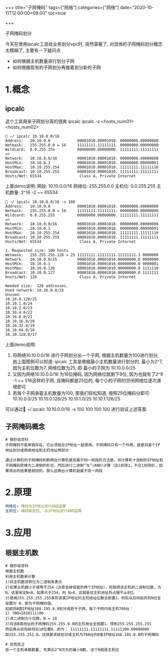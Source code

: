 +++
title="子网掩码"
tags=["网络"]
categories=["网络"]
date="2020-10-11T12:00:00+08:00"
toc=true

+++



子网掩码划分
<!--more-->


今天在使用ipcalc工具给业务划分vpc时, 突然蒙蔽了, 对具体的子网掩码划分概念太模糊了, 主要有一下疑问点
+ 如何根据主机数量进行划分子网
+ 如何根据现有的子网划分再接着划分新的子网

# 1.概念

## ipcalc

这个工具用来子网划分真的很爽
ipcalc <cidr>
ipcalc <cidr> -s <hosts_num01> <hosts_num02>

```shell
 ~/ ipcalc 10.10.0.0/16
Address:   10.10.0.0            00001010.00001010. 00000000.00000000
Netmask:   255.255.0.0 = 16     11111111.11111111. 00000000.00000000
Wildcard:  0.0.255.255          00000000.00000000. 11111111.11111111
=>
Network:   10.10.0.0/16         00001010.00001010. 00000000.00000000
HostMin:   10.10.0.1            00001010.00001010. 00000000.00000001
HostMax:   10.10.255.254        00001010.00001010. 11111111.11111110
Broadcast: 10.10.255.255        00001010.00001010. 11111111.11111111
Hosts/Net: 65534                 Class A, Private Internet
```
上面demo说明:
网段: 10.10.0.0/16
网络位: 255.255.0.0
主机位: 0.0.255.255
主机数量: 2^16 -2 ~= 65534

```shell
 ~/ ipcalc 10.10.0.0/16 -s 100
Address:   10.10.0.0            00001010.00001010. 00000000.00000000
Netmask:   255.255.0.0 = 16     11111111.11111111. 00000000.00000000
Wildcard:  0.0.255.255          00000000.00000000. 11111111.11111111
=>
Network:   10.10.0.0/16         00001010.00001010. 00000000.00000000
HostMin:   10.10.0.1            00001010.00001010. 00000000.00000001
HostMax:   10.10.255.254        00001010.00001010. 11111111.11111110
Broadcast: 10.10.255.255        00001010.00001010. 11111111.11111111
Hosts/Net: 65534                 Class A, Private Internet

1. Requested size: 100 hosts
Netmask:   255.255.255.128 = 25 11111111.11111111.11111111.1 0000000
Network:   10.10.0.0/25         00001010.00001010.00000000.0 0000000
HostMin:   10.10.0.1            00001010.00001010.00000000.0 0000001
HostMax:   10.10.0.126          00001010.00001010.00000000.0 1111110
Broadcast: 10.10.0.127          00001010.00001010.00000000.0 1111111
Hosts/Net: 126                   Class A, Private Internet

Needed size:  128 addresses.
Used network: 10.10.0.0/25
Unused:
10.10.0.128/25
10.10.1.0/24
10.10.2.0/23
10.10.4.0/22
10.10.8.0/21
10.10.16.0/20
10.10.32.0/19
10.10.64.0/18
10.10.128.0/17
```
上面demo说明:
1. 将网络10.10.0.0/16 进行子网划分出一个子网, 根据主机数量为100进行划分, 由上面图例可以知道: ipcalc 工具是根据最小主机数量进行划分的, 最小为2^7, 因为主机位数为7, 网络位数为25, 即 最小的子网为 10.10.0.0/25
2. 又因为网络10.10.0.0/16 为16位掩码, 因为网络位就剩下9位, 因为也就有了2^9 -1 == 516这样的子网, 且掩码都是25位的, 每个小的子网的空闲网络位逐次递增即可
3. 若每个子网承载主机数量为100, 那我们轻松知道, 按照25位掩码分即可:
10.10.0.0/25
10.10.0.128/25
10.10.1.0/25
10.10.1.128/25

可以通过 ~/ ipcalc 10.10.0.0/16 -s 100 100 100 100 进行验证上述答案

## 子网掩码概念
```shell
# 摘抄自百科
子网掩码不能单独存在，它必须结合IP地址一起使用。子网掩码只有一个作用，就是将某个IP地址划分成网络地址和主机地址两部分

通过计算机的子网掩码判断两台计算机是否属于同一网段的方法是，将计算机十进制的IP地址和子网掩码转换为二进制的形式，然后进行二进制“与”(AND)计算（全1则得1，不全1则得0），如果得出的结果是相同的，那么这两台计算机就属于同一网段
```


# 2.原理
```yaml
网络位: 掩码与IP地址进行AND运算
主机位: 掩码取反后, 与IP地址进行AND运算

```

# 3.应用

## 根据主机数
```shell
# 摘抄自百科
根据主机数
利用主机数来计算
1)将主机数目转化为二进制来表示
2)如果主机数小于或等于254（注意去掉保留的两个IP地址），则取得该主机的二进制位数，为 N，这里肯定N<8。如果大于254，则 N>8，这就是说主机地址将占据不止8位。
3)使用255.255.255.255来将该类IP地址的主机地址位数全部置1，然后从后向前的将N位全部置为 0，即为子网掩码值。
如欲将B类IP地址168.195.0.0划分成若干子网，每个子网内有主机700台：
1) 700=1010111100
2)该二进制为十位数，N = 10
3)将该B类地址的子网掩码255.255.0.0的主机地址全部置1，得到255.255.255.255
然后再从后向前将后10位置0，即为： 11111111.11111111.11111100.00000000
即255.255.252.0。这就是该欲划分成主机为700台的B类IP地址168.195.0.0的子网掩码

# 总而言之
给一个主机承载数量, 先算出2^N次方的最小N数, 这个N就是主机位
```